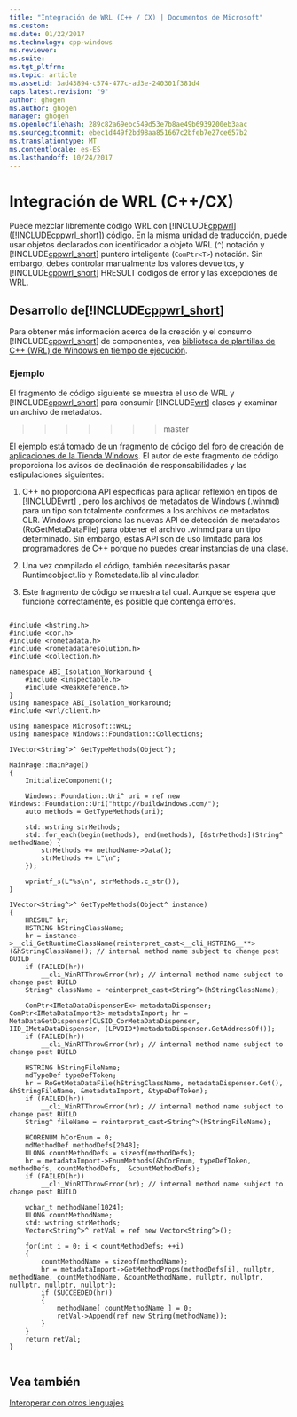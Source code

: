 ```yaml
---
title: "Integración de WRL (C++ / CX) | Documentos de Microsoft"
ms.custom: 
ms.date: 01/22/2017
ms.technology: cpp-windows
ms.reviewer: 
ms.suite: 
ms.tgt_pltfrm: 
ms.topic: article
ms.assetid: 3ad43894-c574-477c-ad3e-240301f381d4
caps.latest.revision: "9"
author: ghogen
ms.author: ghogen
manager: ghogen
ms.openlocfilehash: 289c82a69ebc549d53e7b8ae49b6939200eb3aac
ms.sourcegitcommit: ebec1d449f2bd98aa851667c2bfeb7e27ce657b2
ms.translationtype: MT
ms.contentlocale: es-ES
ms.lasthandoff: 10/24/2017
---
```

# <a name="wrl-integration-ccx"></a>Integración de WRL (C++/CX)
Puede mezclar libremente código WRL con [!INCLUDE[cppwrl](includes/cppwrl-md.md)] ([!INCLUDE[cppwrl_short](includes/cppwrl-short-md.md)]) código. En la misma unidad de traducción, puede usar objetos declarados con identificador a objeto WRL (`^`) notación y [!INCLUDE[cppwrl_short](includes/cppwrl-short-md.md)] puntero inteligente (`ComPtr<T>`) notación. Sin embargo, debes controlar manualmente los valores devueltos, y [!INCLUDE[cppwrl_short](includes/cppwrl-short-md.md)] HRESULT códigos de error y las excepciones de WRL.  
  
## <a name="includecppwrlshortincludescppwrl-short-mdmd-development"></a>Desarrollo de[!INCLUDE[cppwrl_short](includes/cppwrl-short-md.md)]   
 Para obtener más información acerca de la creación y el consumo [!INCLUDE[cppwrl_short](includes/cppwrl-short-md.md)] de componentes, vea [biblioteca de plantillas de C++ (WRL) de Windows en tiempo de ejecución](../windows/windows-runtime-cpp-template-library-wrl.md).  
  
### <a name="example"></a>Ejemplo  
 El fragmento de código siguiente se muestra el uso de WRL y [!INCLUDE[cppwrl_short](includes/cppwrl-short-md.md)] para consumir [!INCLUDE[wrt](includes/wrt-md.md)] clases y examinar un archivo de metadatos.  
>>>>>>> master
  
 El ejemplo está tomado de un fragmento de código del [foro de creación de aplicaciones de la Tienda Windows](http://social.msdn.microsoft.com/Forums/winappswithnativecode/thread/211ef583-db11-4e55-926b-6d9ab53dbdb4). El autor de este fragmento de código proporciona los avisos de declinación de responsabilidades y las estipulaciones siguientes:  
  
1.  C++ no proporciona API específicas para aplicar reflexión en tipos de [!INCLUDE[wrt](includes/wrt-md.md)] , pero los archivos de metadatos de Windows (.winmd) para un tipo son totalmente conformes a los archivos de metadatos CLR. Windows proporciona las nuevas API de detección de metadatos (RoGetMetaDataFile) para obtener el archivo .winmd para un tipo determinado. Sin embargo, estas API son de uso limitado para los programadores de C++ porque no puedes crear instancias de una clase.  
  
2.  Una vez compilado el código, también necesitarás pasar Runtimeobject.lib y Rometadata.lib al vinculador.  
  
3.  Este fragmento de código se muestra tal cual. Aunque se espera que funcione correctamente, es posible que contenga errores.  
  
```  
  
#include <hstring.h>  
#include <cor.h>  
#include <rometadata.h>  
#include <rometadataresolution.h>  
#include <collection.h>  
  
namespace ABI_Isolation_Workaround {  
    #include <inspectable.h>  
    #include <WeakReference.h>  
}  
using namespace ABI_Isolation_Workaround;  
#include <wrl/client.h>  
  
using namespace Microsoft::WRL;  
using namespace Windows::Foundation::Collections;  
  
IVector<String^>^ GetTypeMethods(Object^);  
  
MainPage::MainPage()  
{  
    InitializeComponent();  
  
    Windows::Foundation::Uri^ uri = ref new Windows::Foundation::Uri("http://buildwindows.com/");  
    auto methods = GetTypeMethods(uri);  
  
    std::wstring strMethods;  
    std::for_each(begin(methods), end(methods), [&strMethods](String^ methodName) {  
        strMethods += methodName->Data();  
        strMethods += L"\n";  
    });  
  
    wprintf_s(L"%s\n", strMethods.c_str());  
}  
  
IVector<String^>^ GetTypeMethods(Object^ instance)  
{  
    HRESULT hr;  
    HSTRING hStringClassName;  
    hr = instance->__cli_GetRuntimeClassName(reinterpret_cast<__cli_HSTRING__**>(&hStringClassName)); // internal method name subject to change post BUILD  
    if (FAILED(hr))  
        __cli_WinRTThrowError(hr); // internal method name subject to change post BUILD  
    String^ className = reinterpret_cast<String^>(hStringClassName);   
  
    ComPtr<IMetaDataDispenserEx> metadataDispenser; ComPtr<IMetaDataImport2> metadataImport; hr = MetaDataGetDispenser(CLSID_CorMetaDataDispenser, IID_IMetaDataDispenser, (LPVOID*)metadataDispenser.GetAddressOf());  
    if (FAILED(hr))  
        __cli_WinRTThrowError(hr); // internal method name subject to change post BUILD  
  
    HSTRING hStringFileName;  
    mdTypeDef typeDefToken;   
    hr = RoGetMetaDataFile(hStringClassName, metadataDispenser.Get(), &hStringFileName, &metadataImport, &typeDefToken);  
    if (FAILED(hr))  
        __cli_WinRTThrowError(hr); // internal method name subject to change post BUILD  
    String^ fileName = reinterpret_cast<String^>(hStringFileName);  
  
    HCORENUM hCorEnum = 0;  
    mdMethodDef methodDefs[2048];  
    ULONG countMethodDefs = sizeof(methodDefs);  
    hr = metadataImport->EnumMethods(&hCorEnum, typeDefToken, methodDefs, countMethodDefs,  &countMethodDefs);  
    if (FAILED(hr))  
        __cli_WinRTThrowError(hr); // internal method name subject to change post BUILD  
  
    wchar_t methodName[1024];  
    ULONG countMethodName;  
    std::wstring strMethods;  
    Vector<String^>^ retVal = ref new Vector<String^>();  
  
    for(int i = 0; i < countMethodDefs; ++i)  
    {  
        countMethodName = sizeof(methodName);  
        hr = metadataImport->GetMethodProps(methodDefs[i], nullptr, methodName, countMethodName, &countMethodName, nullptr, nullptr, nullptr, nullptr, nullptr);  
        if (SUCCEEDED(hr))  
        {  
            methodName[ countMethodName ] = 0;  
            retVal->Append(ref new String(methodName));  
        }  
    }  
    return retVal;  
}  
  
```  
  
## <a name="see-also"></a>Vea también  
 [Interoperar con otros lenguajes](interoperating-with-other-languages-c-cx.md)